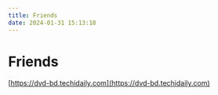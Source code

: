 ```yaml
---
title: Friends
date: 2024-01-31 15:13:18
---
```


# Friends

[https://dvd-bd.techidaily.com](https://dvd-bd.techidaily.com)